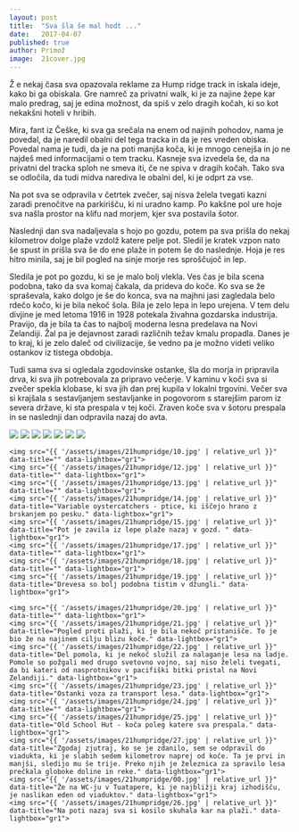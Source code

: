 ```yaml
---
layout: post
title:  "Sva šla še mal hodt ..."
date:   2017-04-07
published: true
author: Primož
image:  21cover.jpg
---
```


<p class="intro">
<span class="dropcap">Ž</span>
e nekaj časa sva opazovala reklame za Hump ridge track in iskala ideje, kako bi ga obiskala. 
Gre namreč za privatni walk, ki je za najine žepe kar malo predrag, saj je edina možnost, 
da spiš v zelo dragih kočah, ki so kot nekakšni hoteli v hribih. 
</p>

Mira, fant iz Češke, ki sva ga srečala na enem od najinih pohodov, nama je povedal, 
da je naredil obalni del tega tracka in da je res vreden obiska. 
Povedal nama je tudi, da je na poti manjša koča, ki je mnogo cenejša 
in jo ne najdeš med informacijami o tem tracku. 
Kasneje sva izvedela še, da na privatni del tracka sploh ne smeva iti, če ne spiva v dragih kočah. 
Tako sva se odločila, da tudi midva narediva le obalni del, ki je odprt za vse. 

Na pot sva se odpravila v četrtek zvečer, saj nisva želela tvegati kazni zaradi prenočitve na parkirišču, 
ki ni uradno kamp. 
Po kakšne pol ure hoje sva našla prostor na klifu nad morjem, kjer sva postavila šotor.

Naslednji dan sva nadaljevala s hojo po gozdu, 
potem pa sva prišla do nekaj kilometrov dolge plaže vzdolž katere pelje pot. 
Sledil je kratek vzpon nato še spust in prišla sva še do ene plaže in potem še do naslednje. 
Hoja je res hitro minila, saj je bil pogled na sinje morje res sproščujoč in lep.

Sledila je pot po gozdu, ki se je malo bolj vlekla. 
Ves čas je bila scena podobna, tako da sva komaj čakala, da prideva do koče. 
Ko sva se že spraševala, kako dolgo je še do konca, sva na majhni jasi zagledala belo rdečo kočo, 
ki je bila nekoč šola. Bila je zelo lepa in lepo urejena. 
V tem delu divjine je med letoma 1916 in 1928 potekala živahna gozdarska industrija. 
Pravijo, da je bila ta čas to najbolj moderna lesna predelava na Novi Zelandiji. 
Žal pa je dejavnost zaradi različnih težav kmalu propadla. 
Danes je to kraj, ki je zelo daleč od civilizacije, 
še vedno pa je možno videti veliko ostankov iz tistega obdobja. 

Tudi sama sva si ogledala zgodovinske ostanke, šla do morja in pripravila drva, 
ki sva jih potrebovala za pripravo večerje. 
V kaminu v koči sva si zvečer spekla klobase, ki sva jih dan prej kupila v  lokalni trgovini.
Večer sva si krajšala s sestavljanjem sestavljanke in pogovorom s starejšim parom
iz severa države, ki sta prespala v tej koči. 
Zraven koče sva v šotoru prespala in se naslednji dan odpravila nazaj do avta. 

<div class="photoset-grid" data-layout="33333333">
    <img src="{{ '/assets/images/21humpridge/03.jpg' | relative_url }}" data-title="Jutranji pogled na morje." data-lightbox="gr1">
    <img src="{{ '/assets/images/21humpridge/04.jpg' | relative_url }}" data-title="S hojo sva začela že zgodaj zjutraj, saj je bila do koče še dolga pot." data-lightbox="gr1">
    <img src="{{ '/assets/images/21humpridge/01.jpg' | relative_url }}" data-title="Prvi viseči most, ki sva ga prečkala na najini poti." data-lightbox="gr1">
    <img src="{{ '/assets/images/21humpridge/02.jpg' | relative_url }}" data-title="" data-lightbox="gr1">
    <img src="{{ '/assets/images/21humpridge/05.jpg' | relative_url }}" data-title="Podobnih visečih mostov je bilo na poti veliko." data-lightbox="gr1">
    <img src="{{ '/assets/images/21humpridge/07.jpg' | relative_url }}" data-title="" data-lightbox="gr1">
    <img src="{{ '/assets/images/21humpridge/08.jpg' | relative_url }}" data-title="" data-lightbox="gr1">

    <img src="{{ '/assets/images/21humpridge/10.jpg' | relative_url }}" data-title="" data-lightbox="gr1">
    <img src="{{ '/assets/images/21humpridge/12.jpg' | relative_url }}" data-title="" data-lightbox="gr1">
    <img src="{{ '/assets/images/21humpridge/13.jpg' | relative_url }}" data-title="" data-lightbox="gr1">
    <img src="{{ '/assets/images/21humpridge/14.jpg' | relative_url }}" data-title="Variable oystercatchers - ptice, ki iščejo hrano z brskanjem po pesku." data-lightbox="gr1">
    <img src="{{ '/assets/images/21humpridge/15.jpg' | relative_url }}" data-title="Pot je zavila iz lepe plaže nazaj v gozd. " data-lightbox="gr1">
    <img src="{{ '/assets/images/21humpridge/17.jpg' | relative_url }}" data-title="" data-lightbox="gr1">
    <img src="{{ '/assets/images/21humpridge/18.jpg' | relative_url }}" data-title="" data-lightbox="gr1">
    <img src="{{ '/assets/images/21humpridge/19.jpg' | relative_url }}" data-title="Drevesa so bolj podobna tistim v džungli." data-lightbox="gr1">

    <img src="{{ '/assets/images/21humpridge/20.jpg' | relative_url }}" data-title="" data-lightbox="gr1">
    <img src="{{ '/assets/images/21humpridge/21.jpg' | relative_url }}" data-title="Pogled proti plaži, ki je bila nekoč pristanišče. To je bio že na najinem cilju blizu koče." data-lightbox="gr1">
    <img src="{{ '/assets/images/21humpridge/22.jpg' | relative_url }}" data-title="Del pomola, ki je nekoč služil za nalaganje lesa na ladje. Pomole so požgali med drugo svetovno vojno, saj niso želeli tvegati, da bi kateri od nasprotnikov v pacifiški bitki pristal na Novi Zelandiji." data-lightbox="gr1">
    <img src="{{ '/assets/images/21humpridge/23.jpg' | relative_url }}" data-title="Ostanki voza za transport lesa." data-lightbox="gr1">
    <img src="{{ '/assets/images/21humpridge/24.jpg' | relative_url }}" data-title="" data-lightbox="gr1">
    <img src="{{ '/assets/images/21humpridge/25.jpg' | relative_url }}" data-title="Old School Hut - koča poleg katere sva prespala." data-lightbox="gr1">
    <img src="{{ '/assets/images/21humpridge/27.jpg' | relative_url }}" data-title="Zgodaj zjutraj, ko se je zdanilo, sem se odpravil do viadukta, ki je slabih sedem kilometrov naprej od koče. Ta je prvi in manjši, sledijo mu še trije. Preko njih je železnica za spravilo lesa prečkala globoke doline in reke." data-lightbox="gr1">
    <img src="{{ '/assets/images/21humpridge/00.jpg' | relative_url }}" data-title="Že na WC-ju v Tuatapere, ki je najbližji kraj izhodišču, je naslikan eden od viaduktov." data-lightbox="gr1">
    <img src="{{ '/assets/images/21humpridge/26.jpg' | relative_url }}" data-title="Na poti nazaj sva si kosilo skuhala kar na plaži." data-lightbox="gr1">
</div><br/>
